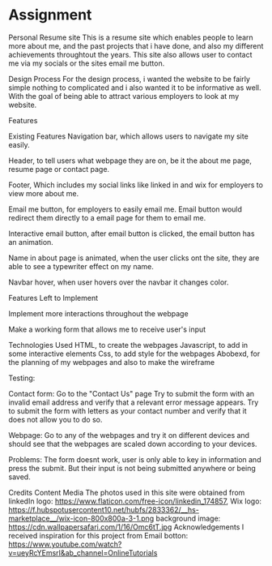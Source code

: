 # Assignment
Personal Resume site
This is a resume site which enables people to learn more about me, and the past projects that i have done, and also my different achievements throughtout the years. This site also allows user to contact me via my socials or the sites email me button.

Design Process
For the design process, i wanted the website to be fairly simple nothing to complicated and i also wanted it to be informative as well. With the goal of being able to attract various employers to look at my website.

Features

Existing Features
Navigation bar, which allows users to navigate my site easily.

Header, to tell users what webpage they are on, be it the about me page, resume page or contact page.

Footer, Which includes my social links like linked in and wix for employers to view more about me.

Email me button, for employers to easily email me. Email button would redirect them directly to a email page for them to email me.

Interactive email button, after email button is clicked, the email button has an animation.

Name in about page is animated, when the user clicks ont the site, they are able to see a typewriter effect on my name.

Navbar hover, when user hovers over the navbar it changes color.

Features Left to Implement

Implement more interactions throughout the webpage

Make a working form that allows me to receive user's input

Technologies Used
HTML, to create the webpages
Javascript, to add in some interactive elements 
Css, to add style for the webpages
Abobexd, for the planning of my webpages and also to make the wireframe

Testing:

Contact form:
Go to the "Contact Us" page
Try to submit the form with an invalid email address and verify that a relevant error message appears.
Try to submit the form with letters as your contact number and verify that it does not allow you to do so.

Webpage:
Go to any of the webpages and try it on different devices and should see that the webpages are scaled down according to your devices.

Problems:
The form doesnt work, user is only able to key in information and press the submit. But their input is not being submitted anywhere or being saved.

Credits
Content
Media
The photos used in this site were obtained from 
linkedIn logo: https://www.flaticon.com/free-icon/linkedin_174857,
Wix logo: https://f.hubspotusercontent10.net/hubfs/2833362/__hs-marketplace__/wix-icon-800x800a-3-1.png
background image: https://cdn.wallpapersafari.com/1/16/Omc6tT.jpg
Acknowledgements
I received inspiration for this project from 
Email botton: https://www.youtube.com/watch?v=ueyRcYEmsrI&ab_channel=OnlineTutorials
